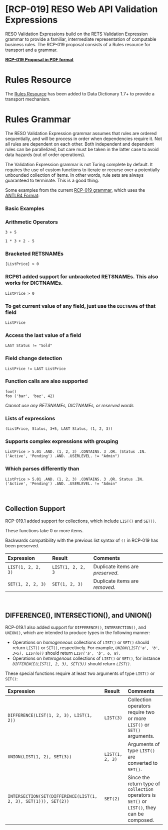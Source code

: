 # [RCP-019] RESO Web API Validation Expressions
RESO Validation Expressions build on the RETS Validation Expression grammar to provide a familiar, intermediate representation of computable business rules. The RCP-019 proposal consists of a Rules resource for transport and a grammar. 

[**RCP-019 Proposal in PDF format**](https://github.com/RESOStandards/reso-transport-specifications/files/8384860/RESOWebAPIRCP-RCP-WEBAPI-019ValidationExpressionintheWebAPI-300322-2353.pdf)


# Rules Resource
The [Rules Resource](https://ddwiki.reso.org/display/DDW17/Rules+Resource) has been added to Data Dictionary 1.7+ to provide a transport mechanism.


# Rules Grammar
The RESO Validation Expression grammar assumes that rules are ordered sequentially, and will be process in order when dependencies require it. Not all rules are dependent on each other. Both independent and dependent rules can be parallelized, but care must be taken in the latter case to avoid data hazards (out of order operations).

The Validation Expression grammar is not Turing complete by default. It requires the use of custom functions to iterate or recurse over a potentially unbounded collection of items. In other words, rule sets are always guaranteed to terminate. This is a good thing.

Some examples from the current [RCP-019 grammar](https://github.com/darnjo/rcp019), which uses the [ANTLR4 Format](https://www.antlr.org/):

### Basic Examples

### Arithmetic Operators
`3 + 5`

`1 * 3 + 2 - 5`

### Bracketed RETSNAMEs  
`[ListPrice] > 0`

### RCP61 added support for unbracketed RETSNAMEs. This also works for DICTNAMEs.
`ListPrice > 0`

### To get current value of any field, just use the `DICTNAME` of that field  
`ListPrice`

### Access the last value of a field

`LAST Status != "Sold"`

### Field change detection
`ListPrice != LAST ListPrice`

### Function calls are also supported
`foo()`  
`foo ('bar', 'baz', 42)`

_Cannot use any RETSNAMEs, DICTNAMEs, or reserved words_

### Lists of expressions
`(ListPrice, Status, 3+5, LAST Status, (1, 2, 3))`

### Supports complex expressions with grouping  
`ListPrice > 5.01 .AND. (1, 2, 3) .CONTAINS. 3 .OR. (Status .IN. ('Active', 'Pending') .AND. .USERLEVEL. != "Admin")`

### Which parses differently than  
`ListPrice > 5.01 .AND. (1, 2, 3) .CONTAINS. 3 .OR. Status .IN. ('Active', 'Pending') .AND. .USERLEVEL. != "Admin"`
    
<br />

## Collection Support
RCP-019.1 added support for collections, which include `LIST()` and `SET()`. 

These functions take 0 or more items.

Backwards compatibility with the previous list syntax of `()` in RCP-019 has been preserved.

| Expression  | Result |  Comments |
| :--- | :--- | :--- |
|`LIST(1, 2, 2, 3)`|`LIST(1, 2, 2, 3`| Duplicate items are _preserved_.|
|`SET(1, 2, 2, 3)`|`SET(1, 2, 3)`| Duplicate items are _removed_.|

<br />

## DIFFERENCE(), INTERSECTION(), and UNION()  
RCP-019.1 also added support for `DIFFERENCE()`, `INTERSECTION()`, and `UNION()`,
which are intended to produce types in the following manner:
  * Operations on _homogeneous_ collections of `LIST()` or `SET()` should 
    return `LIST()` or `SET()`, respectively. For example,
    _`UNION(LIST('a', 'b', 3+5), LIST(6))`_ should return _`LIST('a', 'b', 6, 8)`_.
  * Operations on _heterogenous_ collections of `LIST()` or `SET()`, for 
    instance _`DIFFERENCE(LIST(1, 2, 3), SET(3))`_ should return _`LIST()`_.      

These special functions require at least two arguments of type `LIST()` or `SET()`:
 
 | Expression  | Result |  Comments |
 | :--- | :--- | :--- |
 |`DIFFERENCE(LIST(1, 2, 3), LIST(1, 2))`|`LIST(3)`|Collection operators require two or more `LIST()` or `SET()` arguments.|
 |`UNION(LIST(1, 2), SET(3))` |`LIST(1, 2, 3)`|Arguments of type `LIST()` are converted to `SET()`.   |
 |`INTERSECTION(SET(DIFFERENCE(LIST(1, 2, 3), SET(1))), SET(2))`|`SET(2)`|Since the return type of `collection` operators is `SET()` or `LIST()`, they can be composed.|
